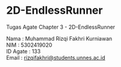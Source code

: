 # 2D-EndlessRunner
 Tugas Agate Chapter 3 - 2D-EndlessRunner

Nama     : Muhammad Rizqi Fakhri Kurniawan<br>
NIM      : 5302419020<br>
ID Agate : 133<br>
Email    : rizqifakhri@students.unnes.ac.id<br>
